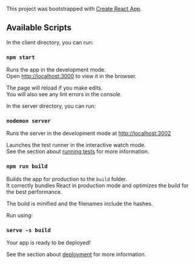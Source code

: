 This project was bootstrapped with [Create React App](https://github.com/facebook/create-react-app).

## Available Scripts

In the client directory, you can run:

### `npm start`

Runs the app in the development mode.<br />
Open [http://localhost:3000](http://localhost:3000) to view it in the browser.

The page will reload if you make edits.<br />
You will also see any lint errors in the console.


In the server directory, you can run:

### `nodemon server`

Runs the server in the development mode at [http://localhost:3002](http://localhost:3002)

Launches the test runner in the interactive watch mode.<br />
See the section about [running tests](https://facebook.github.io/create-react-app/docs/running-tests) for more information.

### `npm run build`

Builds the app for production to the `build` folder.<br />
It correctly bundles React in production mode and optimizes the build for the best performance.

The build is minified and the filenames include the hashes.<br />

Run using:

### `serve -s build`

Your app is ready to be deployed!

See the section about [deployment](https://facebook.github.io/create-react-app/docs/deployment) for more information.

